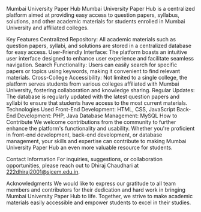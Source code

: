Mumbai University Paper Hub
Mumbai University Paper Hub is a centralized platform aimed at providing easy access to question papers, syllabus, solutions, and other academic materials for students enrolled in Mumbai University and affiliated colleges.

Key Features
Centralized Repository: All academic materials such as question papers, syllabi, and solutions are stored in a centralized database for easy access.
User-Friendly Interface: The platform boasts an intuitive user interface designed to enhance user experience and facilitate seamless navigation.
Search Functionality: Users can easily search for specific papers or topics using keywords, making it convenient to find relevant materials.
Cross-College Accessibility: Not limited to a single college, the platform serves students from various colleges affiliated with Mumbai University, fostering collaboration and knowledge sharing.
Regular Updates: The database is regularly updated with the latest question papers and syllabi to ensure that students have access to the most current materials.
Technologies Used
Front-End Development: HTML, CSS, JavaScript
Back-End Development: PHP, Java
Database Management: MySQL
How to Contribute
We welcome contributions from the community to further enhance the platform's functionality and usability. Whether you're proficient in front-end development, back-end development, or database management, your skills and expertise can contribute to making Mumbai University Paper Hub an even more valuable resource for students.

Contact Information
For inquiries, suggestions, or collaboration opportunities, please reach out to Dhiraj Chaudhari at 222dhiraj2001@sjcem.edu.in.

Acknowledgments
We would like to express our gratitude to all team members and contributors for their dedication and hard work in bringing Mumbai University Paper Hub to life. Together, we strive to make academic materials easily accessible and empower students to excel in their studies.

